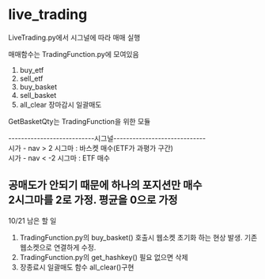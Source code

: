 # live_trading
LiveTrading.py에서 시그널에 따라 매매 실행

매매함수는 TradingFunction.py에 모여있음
 1) buy_etf
 2) sell_etf
 3) buy_basket
 4) sell_basket
 5) all_clear 장마감시 일괄매도

 GetBasketQty는 TradingFunction을 위한 모듈

---------------------------시그널-----------------------------  
시가 - nav > 2 시그마 : 바스켓 매수(ETF가 과평가 구간)  
시가 - nav < -2 시그마 : ETF 매수  

공매도가 안되기 때문에 하나의 포지션만 매수  
2시그마를 2로 가정. 평균을 0으로 가정  
--------------------------------------------------------------  
10/21 남은 할 일
1. TradingFunction.py의 buy_basket() 호출시 웹소켓 초기화 하는 현상 발생. 기존 웹소켓으로 연결하게 수정.
2. TradingFunction.py의 get_hashkey() 필요 없으면 삭제
3. 장종료시 일괄매도 함수 all_clear()구현
